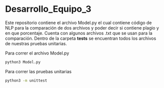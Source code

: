 # Desarrollo_Equipo_3

Este repositorio contiene el archivo Model.py el cual contiene código de NLP para la comparación de dos archivos y poder decir si contiene plagio y en que porcentaje. Cuenta con algunos archivos .txt que se usan para la comparación. Dentro de la carpeta **tests** se encuentran todos los archivos de nuestras pruebas unitarias. 


Para correr el archivo Model.py
```bash
python3 Model.py
```

Para correr las pruebas unitarias

```bash
python3 -m unittest   
```
